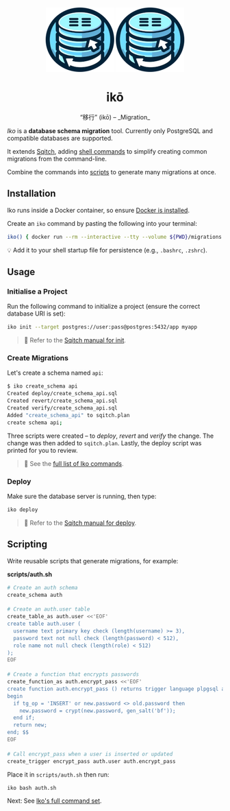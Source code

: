 <p align="center">
  <img alt="Iko logo" height="150" src="https://github.com/explodinglabs/iko/blob/main/images/logo-light.png?raw=true#gh-light-mode-only" />
  <img alt="Iko logo" height="150" src="https://github.com/explodinglabs/iko/blob/main/images/logo-dark.png?raw=true#gh-dark-mode-only" />
</p>

<h1 align="center">
  ikō
</h1>

<p align="center">
  “移行” (ikō) – _Migration_
</p>

_Iko_ is a **database schema migration** tool. Currently only PostgreSQL and
compatible databases are supported.

It extends [Sqitch](https://sqitch.org/), adding [shell commands](/COMMANDS.md)
to simplify creating common migrations from the command-line.

Combine the commands into [scripts](#scripting) to generate many migrations at
once.

## Installation

Iko runs inside a Docker container, so ensure [Docker is
installed](https://docs.docker.com/get-docker/).

Create an `iko` command by pasting the following into your terminal:

```sh
iko() { docker run --rm --interactive --tty --volume ${PWD}/migrations:/repo:rw ghcr.io/explodinglabs/iko bash -c '"$@"' -- "$@" }
```

💡 Add it to your shell startup file for persistence (e.g., `.bashrc`,
`.zshrc`).

## Usage

### Initialise a Project

Run the following command to initialize a project (ensure the correct database
URI is set):

```sh
iko init --target postgres://user:pass@postgres:5432/app myapp
```

> 📖 Refer to the [Sqitch manual for
> init](https://sqitch.org/docs/manual/sqitch-init/).

### Create Migrations

Let's create a schema named `api`:

```sh
$ iko create_schema api
Created deploy/create_schema_api.sql
Created revert/create_schema_api.sql
Created verify/create_schema_api.sql
Added "create_schema_api" to sqitch.plan
create schema api;
```

Three scripts were created – to _deploy_, _revert_ and _verify_ the change. The
change was then added to `sqitch.plan`. Lastly, the deploy script was printed
for you to review.

> 📖 See the [full list of Iko commands](/COMMANDS.md).

### Deploy

Make sure the database server is running, then type:

```sh
iko deploy
```

> 📖 Refer to the [Sqitch manual for
> deploy](https://sqitch.org/docs/manual/sqitch-deploy/).

## Scripting

Write reusable scripts that generate migrations, for example:

**scripts/auth.sh**

```sh
# Create an auth schema
create_schema auth

# Create an auth.user table
create_table_as auth.user <<'EOF'
create table auth.user (
  username text primary key check (length(username) >= 3),
  password text not null check (length(password) < 512),
  role name not null check (length(role) < 512)
);
EOF

# Create a function that encrypts passwords
create_function_as auth.encrypt_pass <<'EOF'
create function auth.encrypt_pass () returns trigger language plpgsql as $$
begin
  if tg_op = 'INSERT' or new.password <> old.password then
    new.password = crypt(new.password, gen_salt('bf'));
  end if;
  return new;
end; $$
EOF

# Call encrypt_pass when a user is inserted or updated
create_trigger encrypt_pass auth.user auth.encrypt_pass
```

Place it in `scripts/auth.sh` then run:

```sh
iko bash auth.sh
```

Next: See [Iko's full command set](COMMANDS.md).
